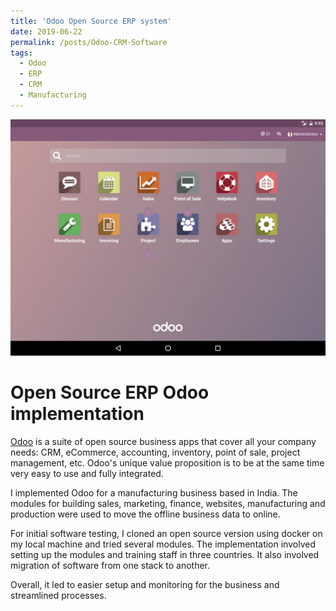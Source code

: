 ```yaml
---
title: 'Odoo Open Source ERP system'
date: 2019-06-22
permalink: /posts/Odoo-CRM-Software
tags:
  - Odoo
  - ERP
  - CRM
  - Manufacturing
---
```


![Odoo apps](..\images\Odoo_apps.png)
# Open Source ERP Odoo implementation

 <a href="https://www.odoo.com" target="_blank">Odoo</a> is a suite of open source business apps that cover all your company needs: CRM, eCommerce, accounting, inventory, point of sale, project management, etc. Odoo's unique value proposition is to be at the same time very easy to use and fully integrated.

I implemented Odoo for a manufacturing business based in India. The modules for building sales, marketing, finance, websites, manufacturing and production were used to move the offline business data to online.

For initial software testing, I cloned an open source version using docker on my local machine and tried several modules. The implementation involved setting up the modules and training staff in three countries. It also involved migration of software from one stack to another.

Overall, it led to easier setup and monitoring for the business and streamlined processes.